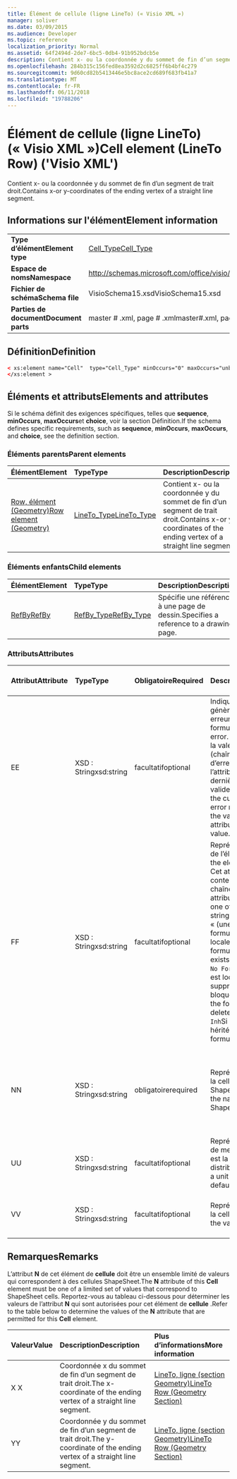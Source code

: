```yaml
---
title: Élément de cellule (ligne LineTo) (« Visio XML »)
manager: soliver
ms.date: 03/09/2015
ms.audience: Developer
ms.topic: reference
localization_priority: Normal
ms.assetid: 64f2494d-2de7-6bc5-0db4-91b952bdcb5e
description: Contient x- ou la coordonnée y du sommet de fin d’un segment de trait droit.
ms.openlocfilehash: 284b315c156fed8ea3592d2c6825ff6b4bf4c279
ms.sourcegitcommit: 9d60cd82b5413446e5bc8ace2cd689f683fb41a7
ms.translationtype: MT
ms.contentlocale: fr-FR
ms.lasthandoff: 06/11/2018
ms.locfileid: "19788206"
---
```

# <a name="cell-element-lineto-row-visio-xml"></a><span data-ttu-id="cb1ab-103">Élément de cellule (ligne LineTo) (« Visio XML »)</span><span class="sxs-lookup"><span data-stu-id="cb1ab-103">Cell element (LineTo Row) ('Visio XML')</span></span>

<span data-ttu-id="cb1ab-104">Contient x- ou la coordonnée y du sommet de fin d’un segment de trait droit.</span><span class="sxs-lookup"><span data-stu-id="cb1ab-104">Contains x-or y-coordinates of the ending vertex of a straight line segment.</span></span>
  
## <a name="element-information"></a><span data-ttu-id="cb1ab-105">Informations sur l'élément</span><span class="sxs-lookup"><span data-stu-id="cb1ab-105">Element information</span></span>

|||
|:-----|:-----|
|<span data-ttu-id="cb1ab-106">**Type d’élément**</span><span class="sxs-lookup"><span data-stu-id="cb1ab-106">**Element type**</span></span> <br/> |[<span data-ttu-id="cb1ab-107">Cell_Type</span><span class="sxs-lookup"><span data-stu-id="cb1ab-107">Cell_Type</span></span>](cell_type-complextypevisio-xml.md) <br/> |
|<span data-ttu-id="cb1ab-108">**Espace de noms**</span><span class="sxs-lookup"><span data-stu-id="cb1ab-108">**Namespace**</span></span> <br/> |http://schemas.microsoft.com/office/visio/2012/main  <br/> |
|<span data-ttu-id="cb1ab-109">**Fichier de schéma**</span><span class="sxs-lookup"><span data-stu-id="cb1ab-109">**Schema file**</span></span> <br/> |<span data-ttu-id="cb1ab-110">VisioSchema15.xsd</span><span class="sxs-lookup"><span data-stu-id="cb1ab-110">VisioSchema15.xsd</span></span>  <br/> |
|<span data-ttu-id="cb1ab-111">**Parties de document**</span><span class="sxs-lookup"><span data-stu-id="cb1ab-111">**Document parts**</span></span> <br/> |<span data-ttu-id="cb1ab-112">master # .xml, page # .xml</span><span class="sxs-lookup"><span data-stu-id="cb1ab-112">master#.xml, page#.xml</span></span>  <br/> |
   
## <a name="definition"></a><span data-ttu-id="cb1ab-113">Définition</span><span class="sxs-lookup"><span data-stu-id="cb1ab-113">Definition</span></span>

```XML
< xs:element name="Cell"  type="Cell_Type" minOccurs="0" maxOccurs="unbounded" >
</xs:element >
```

## <a name="elements-and-attributes"></a><span data-ttu-id="cb1ab-114">Éléments et attributs</span><span class="sxs-lookup"><span data-stu-id="cb1ab-114">Elements and attributes</span></span>

<span data-ttu-id="cb1ab-115">Si le schéma définit des exigences spécifiques, telles que **sequence**, **minOccurs**, **maxOccurs**et **choice**, voir la section Définition.</span><span class="sxs-lookup"><span data-stu-id="cb1ab-115">If the schema defines specific requirements, such as **sequence**, **minOccurs**, **maxOccurs**, and **choice**, see the definition section.</span></span> 
  
### <a name="parent-elements"></a><span data-ttu-id="cb1ab-116">Éléments parents</span><span class="sxs-lookup"><span data-stu-id="cb1ab-116">Parent elements</span></span>

|<span data-ttu-id="cb1ab-117">**Élément**</span><span class="sxs-lookup"><span data-stu-id="cb1ab-117">**Element**</span></span>|<span data-ttu-id="cb1ab-118">**Type**</span><span class="sxs-lookup"><span data-stu-id="cb1ab-118">**Type**</span></span>|<span data-ttu-id="cb1ab-119">**Description**</span><span class="sxs-lookup"><span data-stu-id="cb1ab-119">**Description**</span></span>|
|:-----|:-----|:-----|
|[<span data-ttu-id="cb1ab-120">Row, élément (Geometry)</span><span class="sxs-lookup"><span data-stu-id="cb1ab-120">Row element (Geometry)</span></span>](row-element-geometry-sectionvisio-xml.md) <br/> |[<span data-ttu-id="cb1ab-121">LineTo_Type</span><span class="sxs-lookup"><span data-stu-id="cb1ab-121">LineTo_Type</span></span>](lineto_type-complextypevisio-xml.md) <br/> |<span data-ttu-id="cb1ab-122">Contient x- ou la coordonnée y du sommet de fin d’un segment de trait droit.</span><span class="sxs-lookup"><span data-stu-id="cb1ab-122">Contains x-or y-coordinates of the ending vertex of a straight line segment.</span></span>  <br/> |
   
### <a name="child-elements"></a><span data-ttu-id="cb1ab-123">Éléments enfants</span><span class="sxs-lookup"><span data-stu-id="cb1ab-123">Child elements</span></span>

|<span data-ttu-id="cb1ab-124">**Élément**</span><span class="sxs-lookup"><span data-stu-id="cb1ab-124">**Element**</span></span>|<span data-ttu-id="cb1ab-125">**Type**</span><span class="sxs-lookup"><span data-stu-id="cb1ab-125">**Type**</span></span>|<span data-ttu-id="cb1ab-126">**Description**</span><span class="sxs-lookup"><span data-stu-id="cb1ab-126">**Description**</span></span>|
|:-----|:-----|:-----|
|[<span data-ttu-id="cb1ab-127">RefBy</span><span class="sxs-lookup"><span data-stu-id="cb1ab-127">RefBy</span></span>](refby-element-cell_type-complextypevisio-xml.md) <br/> |[<span data-ttu-id="cb1ab-128">RefBy_Type</span><span class="sxs-lookup"><span data-stu-id="cb1ab-128">RefBy_Type</span></span>](refby_type-complextypevisio-xml.md) <br/> |<span data-ttu-id="cb1ab-129">Spécifie une référence à une page de dessin.</span><span class="sxs-lookup"><span data-stu-id="cb1ab-129">Specifies a reference to a drawing page.</span></span>  <br/> |
   
### <a name="attributes"></a><span data-ttu-id="cb1ab-130">Attributs</span><span class="sxs-lookup"><span data-stu-id="cb1ab-130">Attributes</span></span>

|<span data-ttu-id="cb1ab-131">**Attribut**</span><span class="sxs-lookup"><span data-stu-id="cb1ab-131">**Attribute**</span></span>|<span data-ttu-id="cb1ab-132">**Type**</span><span class="sxs-lookup"><span data-stu-id="cb1ab-132">**Type**</span></span>|<span data-ttu-id="cb1ab-133">**Obligatoire**</span><span class="sxs-lookup"><span data-stu-id="cb1ab-133">**Required**</span></span>|<span data-ttu-id="cb1ab-134">**Description**</span><span class="sxs-lookup"><span data-stu-id="cb1ab-134">**Description**</span></span>|<span data-ttu-id="cb1ab-135">**Valeurs possibles**</span><span class="sxs-lookup"><span data-stu-id="cb1ab-135">**Possible values**</span></span>|
|:-----|:-----|:-----|:-----|:-----|
|<span data-ttu-id="cb1ab-136">E</span><span class="sxs-lookup"><span data-stu-id="cb1ab-136">E</span></span>  <br/> |<span data-ttu-id="cb1ab-137">XSD : String</span><span class="sxs-lookup"><span data-stu-id="cb1ab-137">xsd:string</span></span>  <br/> |<span data-ttu-id="cb1ab-138">facultatif</span><span class="sxs-lookup"><span data-stu-id="cb1ab-138">optional</span></span>  <br/> |<span data-ttu-id="cb1ab-139">Indique que la formule génère une erreur.</span><span class="sxs-lookup"><span data-stu-id="cb1ab-139">Indicates that the formula evaluates to an error.</span></span> <span data-ttu-id="cb1ab-140">La valeur de **E** est la valeur actuelle (chaîne message d’erreur) ; la valeur de l’attribut de **V** est la dernière valeur valide.</span><span class="sxs-lookup"><span data-stu-id="cb1ab-140">The value of **E** is the current value (an error message string); the value of the **V** attribute is the last valid value.</span></span>  <br/> |<span data-ttu-id="cb1ab-141">Chaîne de message d’erreur.</span><span class="sxs-lookup"><span data-stu-id="cb1ab-141">An error message string.</span></span>  <br/> |
|<span data-ttu-id="cb1ab-142">F</span><span class="sxs-lookup"><span data-stu-id="cb1ab-142">F</span></span>  <br/> |<span data-ttu-id="cb1ab-143">XSD : String</span><span class="sxs-lookup"><span data-stu-id="cb1ab-143">xsd:string</span></span>  <br/> |<span data-ttu-id="cb1ab-144">facultatif</span><span class="sxs-lookup"><span data-stu-id="cb1ab-144">optional</span></span>  <br/> | <span data-ttu-id="cb1ab-145">Représente la formule de l’élément.</span><span class="sxs-lookup"><span data-stu-id="cb1ab-145">Represents the element's formula.</span></span> <span data-ttu-id="cb1ab-146">Cet attribut peut contenir une des chaînes suivantes :</span><span class="sxs-lookup"><span data-stu-id="cb1ab-146">This attribute can contain one of the following strings:</span></span>  <br/>  <span data-ttu-id="cb1ab-147">« (une formule) » si la formule existe localement</span><span class="sxs-lookup"><span data-stu-id="cb1ab-147">'(some formula)' if the formula exists locally</span></span>  <br/>  <span data-ttu-id="cb1ab-148">`No Formula`Si la formule est localement supprimée ou bloquée</span><span class="sxs-lookup"><span data-stu-id="cb1ab-148">`No Formula` if the formula is locally deleted or blocked</span></span>  <br/>  <span data-ttu-id="cb1ab-149">`Inh`Si la formule est héritée.</span><span class="sxs-lookup"><span data-stu-id="cb1ab-149">`Inh` if the formula is inherited.</span></span>  <br/> |<span data-ttu-id="cb1ab-150">Une formule.</span><span class="sxs-lookup"><span data-stu-id="cb1ab-150">A formula.</span></span>  <br/> |
|<span data-ttu-id="cb1ab-151">N</span><span class="sxs-lookup"><span data-stu-id="cb1ab-151">N</span></span>  <br/> |<span data-ttu-id="cb1ab-152">XSD : String</span><span class="sxs-lookup"><span data-stu-id="cb1ab-152">xsd:string</span></span>  <br/> |<span data-ttu-id="cb1ab-153">obligatoire</span><span class="sxs-lookup"><span data-stu-id="cb1ab-153">required</span></span>  <br/> |<span data-ttu-id="cb1ab-154">Représente le nom de la cellule de feuille ShapeSheet.</span><span class="sxs-lookup"><span data-stu-id="cb1ab-154">Represents the name of the ShapeSheet cell.</span></span>  <br/> |<span data-ttu-id="cb1ab-155">Le nom de la cellule de feuille ShapeSheet.</span><span class="sxs-lookup"><span data-stu-id="cb1ab-155">The name of the ShapeSheet cell.</span></span>  <br/> <span data-ttu-id="cb1ab-156">Voir la section Remarques ci-dessous.</span><span class="sxs-lookup"><span data-stu-id="cb1ab-156">See the Remarks section below.</span></span>  <br/> |
|<span data-ttu-id="cb1ab-157">U</span><span class="sxs-lookup"><span data-stu-id="cb1ab-157">U</span></span>  <br/> |<span data-ttu-id="cb1ab-158">XSD : String</span><span class="sxs-lookup"><span data-stu-id="cb1ab-158">xsd:string</span></span>  <br/> |<span data-ttu-id="cb1ab-159">facultatif</span><span class="sxs-lookup"><span data-stu-id="cb1ab-159">optional</span></span>  <br/> |<span data-ttu-id="cb1ab-160">Représente une unité de mesure par défaut est la liste de distribution.</span><span class="sxs-lookup"><span data-stu-id="cb1ab-160">Represents a unit of measure The default is DL.</span></span>  <br/> |<span data-ttu-id="cb1ab-161">Unités de la cellule.</span><span class="sxs-lookup"><span data-stu-id="cb1ab-161">The units of the cell.</span></span>  <br/> |
|<span data-ttu-id="cb1ab-162">V</span><span class="sxs-lookup"><span data-stu-id="cb1ab-162">V</span></span>  <br/> |<span data-ttu-id="cb1ab-163">XSD : String</span><span class="sxs-lookup"><span data-stu-id="cb1ab-163">xsd:string</span></span>  <br/> |<span data-ttu-id="cb1ab-164">facultatif</span><span class="sxs-lookup"><span data-stu-id="cb1ab-164">optional</span></span>  <br/> |<span data-ttu-id="cb1ab-165">Représente la valeur de la cellule.</span><span class="sxs-lookup"><span data-stu-id="cb1ab-165">Represents the value of the cell.</span></span>  <br/> |<span data-ttu-id="cb1ab-166">La valeur de la cellule de feuille ShapeSheet.</span><span class="sxs-lookup"><span data-stu-id="cb1ab-166">The value of the ShapeSheet cell.</span></span>  <br/> |
   
## <a name="remarks"></a><span data-ttu-id="cb1ab-167">Remarques</span><span class="sxs-lookup"><span data-stu-id="cb1ab-167">Remarks</span></span>

<span data-ttu-id="cb1ab-168">L’attribut **N** de cet élément de **cellule** doit être un ensemble limité de valeurs qui correspondent à des cellules ShapeSheet.</span><span class="sxs-lookup"><span data-stu-id="cb1ab-168">The **N** attribute of this **Cell** element must be one of a limited set of values that correspond to ShapeSheet cells.</span></span> <span data-ttu-id="cb1ab-169">Reportez-vous au tableau ci-dessous pour déterminer les valeurs de l’attribut **N** qui sont autorisées pour cet élément de **cellule** .</span><span class="sxs-lookup"><span data-stu-id="cb1ab-169">Refer to the table below to determine the values of the **N** attribute that are permitted for this **Cell** element.</span></span> 
  
|<span data-ttu-id="cb1ab-170">**Valeur**</span><span class="sxs-lookup"><span data-stu-id="cb1ab-170">**Value**</span></span>|<span data-ttu-id="cb1ab-171">**Description**</span><span class="sxs-lookup"><span data-stu-id="cb1ab-171">**Description**</span></span>|<span data-ttu-id="cb1ab-172">**Plus d’informations**</span><span class="sxs-lookup"><span data-stu-id="cb1ab-172">**More information**</span></span>|
|:-----|:-----|:-----|
|<span data-ttu-id="cb1ab-173">X </span><span class="sxs-lookup"><span data-stu-id="cb1ab-173">X</span></span>  <br/> |<span data-ttu-id="cb1ab-174">Coordonnée x du sommet de fin d’un segment de trait droit.</span><span class="sxs-lookup"><span data-stu-id="cb1ab-174">The x-coordinate of the ending vertex of a straight line segment.</span></span>  <br/> |[<span data-ttu-id="cb1ab-175">LineTo, ligne (section Geometry)</span><span class="sxs-lookup"><span data-stu-id="cb1ab-175">LineTo Row (Geometry Section)</span></span>](lineto-row-geometry-section.md) <br/> |
|<span data-ttu-id="cb1ab-176">Y</span><span class="sxs-lookup"><span data-stu-id="cb1ab-176">Y</span></span>  <br/> |<span data-ttu-id="cb1ab-177">Coordonnée y du sommet de fin d’un segment de trait droit.</span><span class="sxs-lookup"><span data-stu-id="cb1ab-177">The y-coordinate of the ending vertex of a straight line segment.</span></span>  <br/> |[<span data-ttu-id="cb1ab-178">LineTo, ligne (section Geometry)</span><span class="sxs-lookup"><span data-stu-id="cb1ab-178">LineTo Row (Geometry Section)</span></span>](lineto-row-geometry-section.md) <br/> |
   


